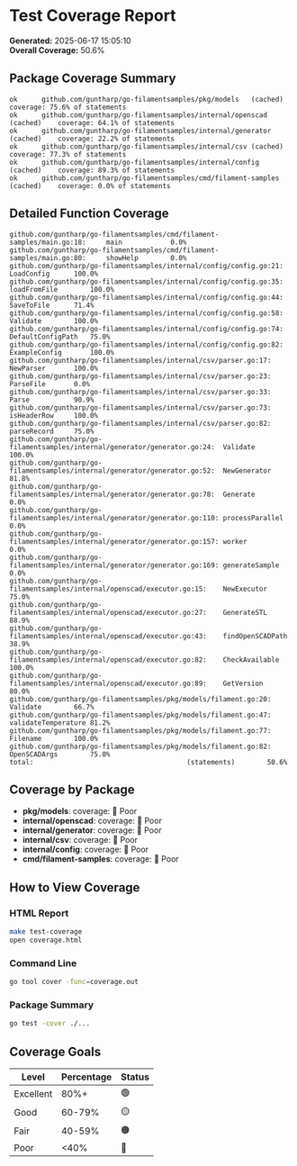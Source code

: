 # Test Coverage Report

**Generated:** 2025-06-17 15:05:10  
**Overall Coverage:** 50.6%

## Package Coverage Summary

```
ok  	github.com/guntharp/go-filamentsamples/pkg/models	(cached)	coverage: 75.6% of statements
ok  	github.com/guntharp/go-filamentsamples/internal/openscad	(cached)	coverage: 64.1% of statements
ok  	github.com/guntharp/go-filamentsamples/internal/generator	(cached)	coverage: 22.2% of statements
ok  	github.com/guntharp/go-filamentsamples/internal/csv	(cached)	coverage: 77.3% of statements
ok  	github.com/guntharp/go-filamentsamples/internal/config	(cached)	coverage: 89.3% of statements
ok  	github.com/guntharp/go-filamentsamples/cmd/filament-samples	(cached)	coverage: 0.0% of statements
```

## Detailed Function Coverage

```
github.com/guntharp/go-filamentsamples/cmd/filament-samples/main.go:18:		main			0.0%
github.com/guntharp/go-filamentsamples/cmd/filament-samples/main.go:80:		showHelp		0.0%
github.com/guntharp/go-filamentsamples/internal/config/config.go:21:		LoadConfig		100.0%
github.com/guntharp/go-filamentsamples/internal/config/config.go:35:		loadFromFile		100.0%
github.com/guntharp/go-filamentsamples/internal/config/config.go:44:		SaveToFile		71.4%
github.com/guntharp/go-filamentsamples/internal/config/config.go:58:		Validate		100.0%
github.com/guntharp/go-filamentsamples/internal/config/config.go:74:		DefaultConfigPath	75.0%
github.com/guntharp/go-filamentsamples/internal/config/config.go:82:		ExampleConfig		100.0%
github.com/guntharp/go-filamentsamples/internal/csv/parser.go:17:		NewParser		100.0%
github.com/guntharp/go-filamentsamples/internal/csv/parser.go:23:		ParseFile		0.0%
github.com/guntharp/go-filamentsamples/internal/csv/parser.go:33:		Parse			90.9%
github.com/guntharp/go-filamentsamples/internal/csv/parser.go:73:		isHeaderRow		100.0%
github.com/guntharp/go-filamentsamples/internal/csv/parser.go:82:		parseRecord		75.0%
github.com/guntharp/go-filamentsamples/internal/generator/generator.go:24:	Validate		100.0%
github.com/guntharp/go-filamentsamples/internal/generator/generator.go:52:	NewGenerator		81.8%
github.com/guntharp/go-filamentsamples/internal/generator/generator.go:78:	Generate		0.0%
github.com/guntharp/go-filamentsamples/internal/generator/generator.go:110:	processParallel		0.0%
github.com/guntharp/go-filamentsamples/internal/generator/generator.go:157:	worker			0.0%
github.com/guntharp/go-filamentsamples/internal/generator/generator.go:169:	generateSample		0.0%
github.com/guntharp/go-filamentsamples/internal/openscad/executor.go:15:	NewExecutor		75.0%
github.com/guntharp/go-filamentsamples/internal/openscad/executor.go:27:	GenerateSTL		88.9%
github.com/guntharp/go-filamentsamples/internal/openscad/executor.go:43:	findOpenSCADPath	38.9%
github.com/guntharp/go-filamentsamples/internal/openscad/executor.go:82:	CheckAvailable		100.0%
github.com/guntharp/go-filamentsamples/internal/openscad/executor.go:89:	GetVersion		80.0%
github.com/guntharp/go-filamentsamples/pkg/models/filament.go:20:		Validate		66.7%
github.com/guntharp/go-filamentsamples/pkg/models/filament.go:47:		validateTemperature	81.2%
github.com/guntharp/go-filamentsamples/pkg/models/filament.go:77:		Filename		100.0%
github.com/guntharp/go-filamentsamples/pkg/models/filament.go:82:		OpenSCADArgs		75.0%
total:										(statements)		50.6%
```

## Coverage by Package

- **pkg/models**: coverage: 🔴 Poor
- **internal/openscad**: coverage: 🔴 Poor
- **internal/generator**: coverage: 🔴 Poor
- **internal/csv**: coverage: 🔴 Poor
- **internal/config**: coverage: 🔴 Poor
- **cmd/filament-samples**: coverage: 🔴 Poor

## How to View Coverage

### HTML Report
```bash
make test-coverage
open coverage.html
```

### Command Line
```bash
go tool cover -func=coverage.out
```

### Package Summary
```bash
go test -cover ./...
```

## Coverage Goals

| Level | Percentage | Status |
|-------|------------|--------|
| Excellent | 80%+ | 🟢 |
| Good | 60-79% | 🟡 |
| Fair | 40-59% | 🟠 |
| Poor | <40% | 🔴 |

